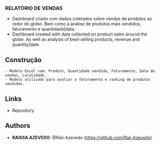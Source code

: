  ![]()

### RELATÓRIO DE VENDAS
  - Dashboard criado com dados coletados sobre vendas de produtos ao redor do globo. Bem como a análise de produtos mais vendidos, faturamento e quantidade|data.
  - Dashboard created with data collected on product sales around the globe. As well as analysis of best-selling products, revenue and quantity|date.

## Construção
    - Modelo Excel com: Produto, Quantidade vendida, Faturamento, Data de vendas, Localidade.
    - Modelo utilizado para avaliar o faturamento e ranking de produtos vendidos.
  
  
## Links
 
  - Repository: 
 
 
## Authors
 
* **RAISSA AZEVEDO**: @Raii-Azevedo (https://github.com/Raii-Azevedo)
